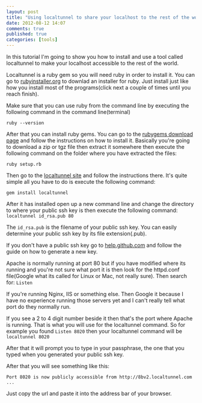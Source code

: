 ```yaml
---
layout: post
title: "Using localtunnel to share your localhost to the rest of the world"
date: 2012-08-12 14:07
comments: true
published: true
categories: [tools]
---
```


In this tutorial I'm going to show you how to install and use a tool called localtunnel
to make your localhost accessible to the rest of the world. 

Localtunnel is a ruby gem so you will need ruby in order to install it.
You can go to [rubyinstaller.org](http://rubyinstaller.org/downloads) to downlad an installer for ruby.
Just install just like how you install most of the programs(click next a couple of times until you reach finish).

Make sure that you can use ruby from the command line by executing the following command in the command line(terminal) 

```
ruby --version
```

After that you can install ruby gems. You can go to the [rubygems download page](http://rubygems.org/pages/download)
and follow the instructions on how to install it. Basically you're going to download a zip or tgz file then extract it
somewhere then execute the following command on the folder where you have extracted the files: 

```
ruby setup.rb
```

Then go to the [localtunnel site](http://progrium.com/localtunnel/) and follow the instructions there. It's
quite simple all you have to do is execute the following command: 

```
gem install localtunnel
```

After it has installed open up a new command line and change the directory to where your public ssh key is
then execute the following command: ```localtunnel id_rsa.pub 80```

The ```id_rsa.pub``` is the filename of your public ssh key. You can easily determine your public ssh key by its 
file extension(.pub). 

If you don't have a public ssh key go to [help.github.com](https://help.github.com/articles/generating-ssh-keys) 
and follow the guide on how to generate a new key.

Apache is normally running at port 80 but if you have modified where its running and you're not sure what port it
is then look for the httpd.conf file(Google what its called for Linux or Mac, not really sure). 
Then search for: ```Listen```

If you're running Nginx, IIS or something else. Then Google it because I have no experience running those servers yet and I 
can't really tell what port do they normally run.

If you see a 2 to 4 digit number beside it then that's the port where Apache is running. 
That is what you will use for the localtunnel command. So for example you found ```Listen 8020```
then your localtunnel command will be ```localtunnel 8020```

After that it will prompt you to type in your passphrase, the one that you typed when you generated your public ssh key.

After that you will see something like this:

```
Port 8020 is now publicly accessible from http://8bv2.localtunnel.com ...
```

Just copy the url and paste it into the address bar of your browser. 